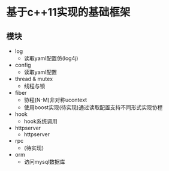 # 基于c++11实现的基础框架
## 模块
+ log
    - 读取yaml配置仿(log4j)
+ config
    - 读取yaml配置
+ thread & mutex
    - 线程与锁
+ fiber
    - 协程(N-M)非对称ucontext
    - 使用boost实现(待实现)通过读取配置支持不同形式实现协程
+ hook
    - hook系统调用
+ httpserver
    - httpserver
+ rpc
    - (待实现)
+ orm
    - 访问mysql数据库
    


